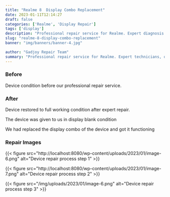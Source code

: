 ```yaml
---
title: "Realme 8  Display Combo Replacement"
date: 2023-01-11T12:14:27
draft: false
categories: ['Realme', 'Display Repair']
tags: ['display']
description: "Professional repair service for Realme. Expert diagnosis and quality repairs in Bangalore."
slug: "realme-8-display-combo-replacement"
banner: "img/banners/banner-4.jpg"

author: "Gadjoy Repair Team"
summary: "Professional repair service for Realme. Expert technicians, quality parts, warranty included."
---
```


### Before

Device condition before our professional repair service.

### After

Device restored to full working condition after expert repair.

The device was given to us in display blank condition

We had replaced the display combo of the device and got it functioning

### Repair Images

{{< figure src="http://localhost:8080/wp-content/uploads/2023/01/image-6.png" alt="Device repair process step 1" >}}

{{< figure src="http://localhost:8080/wp-content/uploads/2023/01/image-7.png" alt="Device repair process step 2" >}}

{{< figure src="/img/uploads/2023/01/image-6.png" alt="Device repair process step 3" >}}

